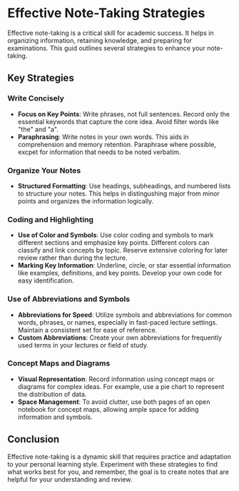 # Effective Note-Taking Strategies
Effective note-taking is a critical skill for academic success. It helps in organizing information, retaining knowledge, and preparing for examinations. This guid outlines several strategies to enhance your note-taking.

## Key Strategies 

### Write Concisely 
- **Focus on Key Points**: Write phrases, not full sentences. Record only the essential keywords that capture the core idea. Avoid filter words like "the" and "a".
- **Paraphrasing**: Write notes in your own words. This aids in comprehension and memory retention. Paraphrase where possible, excpet for information that needs to be noted verbatim.

### Organize Your Notes
- **Structured Formatting**: Use headings, subheadings, and numbered lists to structure your notes. This helps in distingushing major from minor points and organizes the information logically.

### Coding and Highlighting
- **Use of Color and Symbols**: Use color coding and symbols to mark different sections and emphasize key points. Different colors can classify and link concepts by topic. Reserve extensive coloring for later review rather than during the lecture.
- **Marking Key Information**: Underline, circle, or star essential information like examples, definitions, and key points. Develop your own code for easy identification.

### Use of Abbreviations and Symbols
- **Abbreviations for Speed**: Utilize symbols and abbreviations for common words, phrases, or names, especially in fast-paced lecture settings. Maintain a consistent set for ease of reference.
- **Custom Abbreviations**: Create your own abbreviations for frequently used terms in your lectures or field of study.

### Concept Maps and Diagrams
- **Visual Representation**: Record information using concept maps or diagrams for complex ideas. For example, use a pie chart to represent the distribution of data.
- **Space Management**: To avoid clutter, use both pages of an open notebook for concept maps, allowing ample space for adding information and symbols.

## Conclusion

Effective note-taking is a dynamic skill that requires practice and adaptation to your personal learning style. Experiment with these strategies to find what works best for you, and remember, the goal is to create notes that are helpful for your understanding and review.
